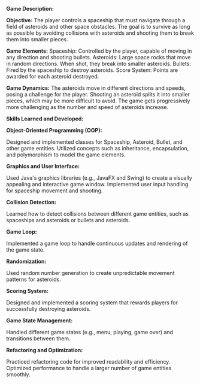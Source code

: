 **Game Description:**

**Objective:**
The player controls a spaceship that must navigate through a field of asteroids and other space obstacles. The goal is to survive as long as possible by avoiding collisions with asteroids and shooting them to break them into smaller pieces.

**Game Elements:**
Spaceship: Controlled by the player, capable of moving in any direction and shooting bullets.
Asteroids: Large space rocks that move in random directions. When shot, they break into smaller asteroids.
Bullets: Fired by the spaceship to destroy asteroids.
Score System: Points are awarded for each asteroid destroyed.


**Game Dynamics:**
The asteroids move in different directions and speeds, posing a challenge for the player.
Shooting an asteroid splits it into smaller pieces, which may be more difficult to avoid.
The game gets progressively more challenging as the number and speed of asteroids increase.

**Skills Learned and Developed:**

**Object-Oriented Programming (OOP):**

Designed and implemented classes for Spaceship, Asteroid, Bullet, and other game entities.
Utilized concepts such as inheritance, encapsulation, and polymorphism to model the game elements.

**Graphics and User Interface:**

Used Java's graphics libraries (e.g., JavaFX and Swing) to create a visually appealing and interactive game window.
Implemented user input handling for spaceship movement and shooting.

**Collision Detection:**

Learned how to detect collisions between different game entities, such as spaceships and asteroids or bullets and asteroids.

**Game Loop:**

Implemented a game loop to handle continuous updates and rendering of the game state.

**Randomization:**

Used random number generation to create unpredictable movement patterns for asteroids.

**Scoring System:**

Designed and implemented a scoring system that rewards players for successfully destroying asteroids.

**Game State Management:**

Handled different game states (e.g., menu, playing, game over) and transitions between them.

**Refactoring and Optimization:**

Practiced refactoring code for improved readability and efficiency.
Optimized performance to handle a larger number of game entities smoothly.
